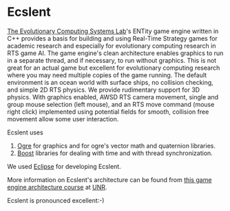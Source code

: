 # Ecslent
[The Evolutionary Computing Systems Lab](https://ecsl.cse.unr.edu/)'s ENTity game engine written in C++ provides a basis for building and using Real-Time Strategy games for academic research and especially for evolutionary computing research in RTS game AI. The game engine's clean architecture enables graphics to run in a separate thread, and if necessary, to run without graphics. This is not great for an actual game but excellent for evolutionary computing research where you may need multiple copies of the game running. The default environment is an ocean world with surface ships, no collision checking, and simple 2D RTS physics. We provide rudimentary support for 3D physics. With graphics enabled, AWSD RTS camera movement, single and group mouse selection (left mouse), and an RTS move command (mouse right click) implemented using potential fields for smooth, collision free movement allow some user interaction.

Ecslent uses 
  1. [Ogre](https://www.ogre3d.org) for graphics and for ogre's vector math and quaternion libraries. 
  2. [Boost](http://www.boost.org/) libraries for dealing with time and with thread synchronization.
  
  We used [Eclipse](https://www.eclipse.org/) for developing Ecslent.

More information on Ecslent's architecture can be found from [this game engine architecture course](https://www.cse.unr.edu/~sushil/class/381/) at [UNR](https://www.unr.edu).

Ecslent is pronounced excellent:-)
